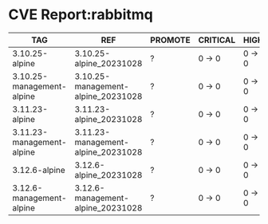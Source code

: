 # CVE Report:rabbitmq
|            TAG            |                REF                 | PROMOTE | CRITICAL |  HIGH  | MEDIUM |  LOW   | UNKNOWN |
|---------------------------|------------------------------------|---------|----------|--------|--------|--------|---------|
| 3.10.25-alpine            | 3.10.25-alpine_20231028            | ?       | 0 -> 0   | 0 -> 0 | 2 -> 2 | 0 -> 0 | 0 -> 0  |
| 3.10.25-management-alpine | 3.10.25-management-alpine_20231028 | ?       | 0 -> 0   | 0 -> 0 | 2 -> 2 | 0 -> 0 | 0 -> 0  |
| 3.11.23-alpine            | 3.11.23-alpine_20231028            | ?       | 0 -> 0   | 0 -> 0 | 2 -> 2 | 0 -> 0 | 0 -> 0  |
| 3.11.23-management-alpine | 3.11.23-management-alpine_20231028 | ?       | 0 -> 0   | 0 -> 0 | 2 -> 2 | 0 -> 0 | 0 -> 0  |
| 3.12.6-alpine             | 3.12.6-alpine_20231028             | ?       | 0 -> 0   | 0 -> 0 | 2 -> 2 | 0 -> 0 | 0 -> 0  |
| 3.12.6-management-alpine  | 3.12.6-management-alpine_20231028  | ?       | 0 -> 0   | 0 -> 0 | 2 -> 2 | 0 -> 0 | 0 -> 0  |
